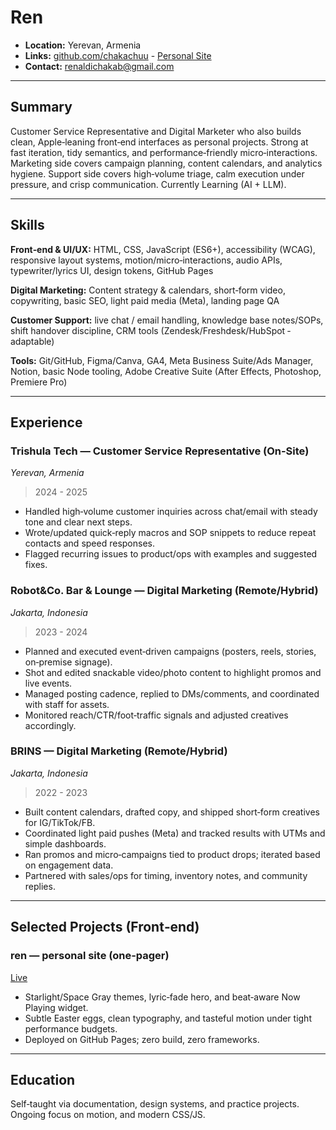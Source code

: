 # Ren

- **Location:** Yerevan, Armenia
- **Links:** [github.com/chakachuu](https://github.com/chakachuu) - [Personal Site](https://chakachuu.github.io/ren/)
- **Contact:** [renaldichakab@gmail.com](mailto:renaldichakab@gmail.com)

---

## Summary

Customer Service Representative and Digital Marketer who also builds clean, Apple‑leaning front‑end interfaces as personal projects. Strong at fast iteration, tidy semantics, and performance‑friendly micro‑interactions. Marketing side covers campaign planning, content calendars, and analytics hygiene. Support side covers high‑volume triage, calm execution under pressure, and crisp communication. Currently Learning (AI + LLM).

---

## Skills

**Front‑end & UI/UX:** HTML, CSS, JavaScript (ES6+), accessibility (WCAG), responsive layout systems, motion/micro‑interactions, audio APIs, typewriter/lyrics UI, design tokens, GitHub Pages

**Digital Marketing:** Content strategy & calendars, short‑form video, copywriting, basic SEO, light paid media (Meta), landing page QA

**Customer Support:** live chat / email handling, knowledge base notes/SOPs, shift handover discipline, CRM tools (Zendesk/Freshdesk/HubSpot ‑ adaptable)

**Tools:** Git/GitHub, Figma/Canva, GA4, Meta Business Suite/Ads Manager, Notion, basic Node tooling, Adobe Creative Suite (After Effects, Photoshop, Premiere Pro)

---

## Experience

### Trishula Tech — Customer Service Representative (On-Site)
*Yerevan, Armenia*
> 2024 - 2025

* Handled high‑volume customer inquiries across chat/email with steady tone and clear next steps.
* Wrote/updated quick‑reply macros and SOP snippets to reduce repeat contacts and speed responses.
* Flagged recurring issues to product/ops with examples and suggested fixes.

### Robot&Co. Bar & Lounge — Digital Marketing (Remote/Hybrid)
*Jakarta, Indonesia*
> 2023 - 2024

* Planned and executed event‑driven campaigns (posters, reels, stories, on‑premise signage).
* Shot and edited snackable video/photo content to highlight promos and live events.
* Managed posting cadence, replied to DMs/comments, and coordinated with staff for assets.
* Monitored reach/CTR/foot‑traffic signals and adjusted creatives accordingly.

### BRINS — Digital Marketing (Remote/Hybrid)
*Jakarta, Indonesia*
> 2022 - 2023

* Built content calendars, drafted copy, and shipped short‑form creatives for IG/TikTok/FB.
* Coordinated light paid pushes (Meta) and tracked results with UTMs and simple dashboards.
* Ran promos and micro‑campaigns tied to product drops; iterated based on engagement data.
* Partnered with sales/ops for timing, inventory notes, and community replies.

---

## Selected Projects (Front‑end)

### ren — personal site (one‑pager)

[Live](https://chakachuu.github.io/ren/)

* Starlight/Space Gray themes, lyric‑fade hero, and beat‑aware Now Playing widget.
* Subtle Easter eggs, clean typography, and tasteful motion under tight performance budgets.
* Deployed on GitHub Pages; zero build, zero frameworks.

---

## Education

Self‑taught via documentation, design systems, and practice projects. Ongoing focus on motion, and modern CSS/JS.
